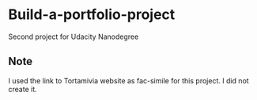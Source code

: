 # Build-a-portfolio-project
Second project for Udacity Nanodegree 

## Note
I used the link to Tortamivia website as fac-simile for this project. I did not create it. 


